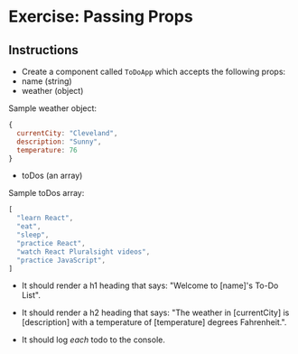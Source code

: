 # Exercise: Passing Props

## Instructions

- Create a component called `ToDoApp` which accepts the following props:
 - name (string)
 - weather (object)

Sample weather object:
 ``` js
 {
   currentCity: "Cleveland",
   description: "Sunny",
   temperature: 76
 }
```

 - toDos (an array)

 Sample toDos array:
 ``` js
 [
   "learn React",
   "eat",
   "sleep",
   "practice React",
   "watch React Pluralsight videos",
   "practice JavaScript",
 ]
```

 - It should render a h1 heading that says: "Welcome to [name]'s To-Do List".

 - It should render a h2 heading that says: "The weather in [currentCity] is [description] with a temperature of [temperature] degrees Fahrenheit.".

 - It should log _each_ todo to the console.
